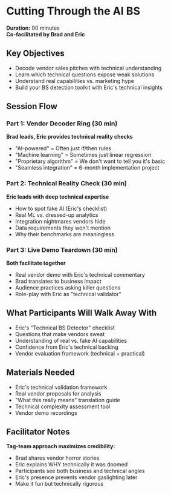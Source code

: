 # Cutting Through the AI BS

**Duration:** 90 minutes  
**Co-facilitated by Brad and Eric**

## Key Objectives
- Decode vendor sales pitches with technical understanding
- Learn which technical questions expose weak solutions
- Understand real capabilities vs. marketing hype
- Build your BS detection toolkit with Eric's technical insights

## Session Flow

### Part 1: Vendor Decoder Ring (30 min)
**Brad leads, Eric provides technical reality checks**
- "AI-powered" = Often just if/then rules
- "Machine learning" = Sometimes just linear regression
- "Proprietary algorithm" = We don't want to tell you it's basic
- "Seamless integration" = 6-month implementation project

### Part 2: Technical Reality Check (30 min)
**Eric leads with deep technical expertise**
- How to spot fake AI (Eric's checklist)
- Real ML vs. dressed-up analytics
- Integration nightmares vendors hide
- Data requirements they won't mention
- Why their benchmarks are meaningless

### Part 3: Live Demo Teardown (30 min)
**Both facilitate together**
- Real vendor demo with Eric's technical commentary
- Brad translates to business impact
- Audience practices asking killer questions
- Role-play with Eric as "technical validator"

## What Participants Will Walk Away With
- Eric's "Technical BS Detector" checklist
- Questions that make vendors sweat
- Understanding of real vs. fake AI capabilities
- Confidence from Eric's technical backing
- Vendor evaluation framework (technical + practical)

## Materials Needed
- Eric's technical validation framework
- Real vendor proposals for analysis
- "What this really means" translation guide
- Technical complexity assessment tool
- Vendor demo recordings

## Facilitator Notes
**Tag-team approach maximizes credibility:**
- Brad shares vendor horror stories
- Eric explains WHY technically it was doomed
- Participants see both business and technical angles
- Eric's presence prevents vendor gaslighting later
- Make it fun but technically rigorous